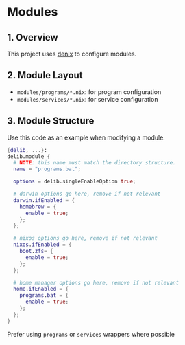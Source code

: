 # Modules

## 1. Overview
This project uses [denix](https://github.com/yunfachi/denix) to configure modules.

## 2. Module Layout
- `modules/programs/*.nix`: for program configuration
- `modules/services/*.nix`: for service configuration

## 3. Module Structure
Use this code as an example when modifying a module.

```nix
{delib, ...}:
delib.module {
  # NOTE: this name must match the directory structure.
  name = "programs.bat";

  options = delib.singleEnableOption true;

  # darwin options go here, remove if not relevant
  darwin.ifEnabled = {
    homebrew = {
      enable = true;
    };
  };

  # nixos options go here, remove if not relevant
  nixos.ifEnabled = {
    boot.zfs= {
      enable = true;
    };
  };

  # home manager options go here, remove if not relevant
  home.ifEnabled = {
    programs.bat = {
      enable = true;
    };
  };
}
```

Prefer using `programs` or `services` wrappers where possible
